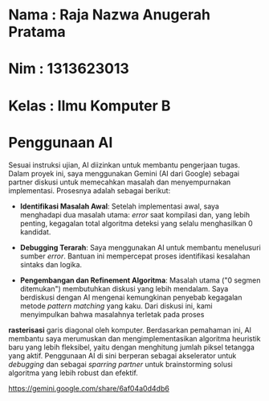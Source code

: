 # Nama : Raja Nazwa Anugerah Pratama
# Nim  : 1313623013
# Kelas : Ilmu Komputer B


# Penggunaan AI

Sesuai instruksi ujian, AI diizinkan untuk membantu pengerjaan tugas. Dalam proyek ini, saya menggunakan Gemini (AI dari Google) sebagai partner diskusi untuk memecahkan masalah dan menyempurnakan implementasi. Prosesnya adalah sebagai berikut:

* **Identifikasi Masalah Awal**: Setelah implementasi awal, saya menghadapi dua masalah utama: *error* saat kompilasi dan, yang lebih penting, kegagalan total algoritma deteksi yang selalu menghasilkan 0 kandidat.

* **Debugging Terarah**: Saya menggunakan AI untuk membantu menelusuri sumber *error*. Bantuan ini mempercepat proses identifikasi kesalahan sintaks dan logika.

* **Pengembangan dan Refinement Algoritma**: Masalah utama ("0 segmen ditemukan") membutuhkan diskusi yang lebih mendalam. Saya berdiskusi dengan AI mengenai kemungkinan penyebab kegagalan metode *pattern matching* yang kaku. Dari diskusi ini, kami menyimpulkan bahwa masalahnya terletak pada proses 

**rasterisasi** garis diagonal oleh komputer. Berdasarkan pemahaman ini, AI membantu saya merumuskan dan mengimplementasikan algoritma heuristik baru yang lebih fleksibel, yaitu dengan menghitung jumlah piksel tetangga yang aktif.
Penggunaan AI di sini berperan sebagai akselerator untuk *debugging* dan sebagai *sparring partner* untuk brainstorming solusi algoritma yang lebih robust dan efektif.


https://gemini.google.com/share/6af04a0d4db6